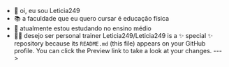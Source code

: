 - 👋 oi, eu sou Leticia249
- 📚 a faculdade que eu quero cursar é educação física 
- 🧷 atualmente estou estudando no ensino médio 
- 🏋🏼 desejo ser personal trainer
Leticia249/Leticia249 is a ✨ special ✨ repository because its `README.md` (this file) appears on your GitHub profile.
You can click the Preview link to take a look at your changes.
--->
